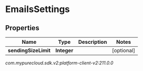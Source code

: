 # EmailsSettings


## Properties

| Name | Type | Description | Notes |
| ------------ | ------------- | ------------- | ------------- |
| **sendingSizeLimit** | **Integer** |  |  [optional] |




_com.mypurecloud.sdk.v2:platform-client-v2:211.0.0_
